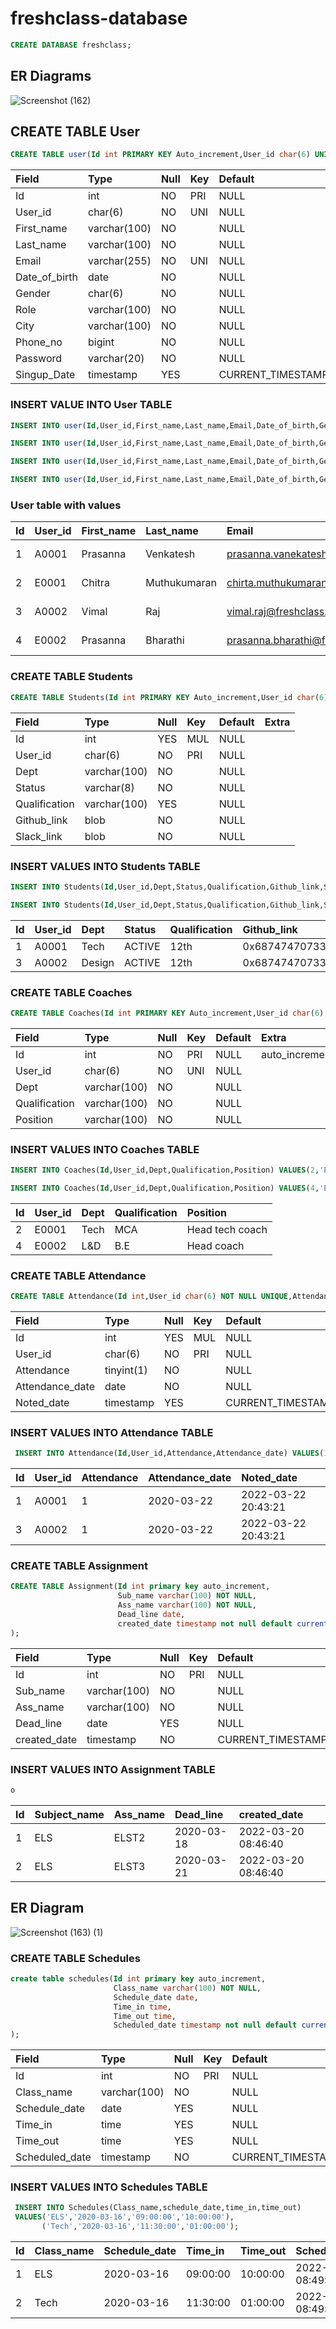 # freshclass-database

```sql
CREATE DATABASE freshclass;
```

## ER Diagrams
![Screenshot (162)](https://user-images.githubusercontent.com/83388298/159400220-9dd2aeaa-8c9c-4796-b8b6-03c48e56cf2f.jpg)

## CREATE TABLE User

```sql
CREATE TABLE user(Id int PRIMARY KEY Auto_increment,User_id char(6) UNIQUE NOT NULL,First_name varchar(100) NOT NULL,Last_name varchar(100) NOT NULL,Email varchar(255) NOT NULL UNIQUE,Date_of_birth date NOT NULL,Gender char(6) NOT NULL,Role varchar(100) NOT NULL,City varchar(100) NOT NULL,Phone_no bigint NOT NULL,Password varchar(20) NOT NULL,Singup_Date timestamp default current_timestamp,check(Gender in ('Male','Female','Other')));
```

| Field         | Type         | Null | Key | Default           | Extra             |
|:--------------|:-------------|:-----|:----|:------------------|:------------------|
| Id            | int          | NO   | PRI | NULL              | auto_increment    |
| User_id       | char(6)      | NO   | UNI | NULL              |                   |
| First_name    | varchar(100) | NO   |     | NULL              |                   |
| Last_name     | varchar(100) | NO   |     | NULL              |                   |
| Email         | varchar(255) | NO   | UNI | NULL              |                   |
| Date_of_birth | date         | NO   |     | NULL              |                   |
| Gender        | char(6)      | NO   |     | NULL              |                   |
| Role          | varchar(100) | NO   |     | NULL              |                   |
| City          | varchar(100) | NO   |     | NULL              |                   |
| Phone_no      | bigint       | NO   |     | NULL              |                   |
| Password      | varchar(20)  | NO   |     | NULL              |                   |
| Singup_Date   | timestamp    | YES  |     | CURRENT_TIMESTAMP | DEFAULT_GENERATED |


### INSERT VALUE INTO User TABLE

```sql
INSERT INTO user(Id,User_id,First_name,Last_name,Email,Date_of_birth,Gender,Role,City,Phone_no,Password) VALUES(1,'A0001','Prasanna','Venkatesh','prasanna.vanekatesh@freshclass.com','2001-01-20','Male','Student','Thanjevur',9791836225,'Prasanna@2022');
```
```sql
INSERT INTO user(Id,User_id,First_name,Last_name,Email,Date_of_birth,Gender,Role,City,Phone_no,Password) VALUES(2,'E0001','Chitra','Muthukumaran','chirta.muthukumaran@freshclass.com','1995-03-04','Female','Coach','Chennai',9791836222,'Chitra@2022');
```
```sql
INSERT INTO user(Id,User_id,First_name,Last_name,Email,Date_of_birth,Gender,Role,City,Phone_no,Password) VALUES(3,'A0002','Vimal','Raj','vimal.raj@freshclass.com','2002-06-05','Male','Student','Pondicherry',9791836332,'vimal@2022');
```
```sql
INSERT INTO user(Id,User_id,First_name,Last_name,Email,Date_of_birth,Gender,Role,City,Phone_no,Password) VALUES(4,'E0002','Prasanna','Bharathi','prasanna.bharathi@freshclass.com','2003-06-07','Female','coach','Chennai',9791834352,'Prasanna@2022');
```

### User table with values

| Id | User_id | First_name | Last_name    | Email                              | Date_of_birth | Gender | Roll    | City        | Phone_no   | Password      | Singup_Date         |
|:---|:--------|:-----------|:-------------|:-----------------------------------|:--------------|:-------|:--------|:------------|:-----------|:--------------|:--------------------|
|  1 | A0001   | Prasanna   | Venkatesh    | prasanna.vanekatesh@freshclass.com | 2001-01-20    | Male   | Student | Thanjevur   | 9791836225 | Prasanna@2022 | 2022-03-22 16:22:44 |
|  2 | E0001   | Chitra     | Muthukumaran | chirta.muthukumaran@freshclass.com | 1995-03-04    | Female | Coach   | Chennai     | 9791836222 | Chitra@2022   | 2022-03-22 16:48:16 |
|  3 | A0002   | Vimal      | Raj          | vimal.raj@freshclass.com           | 2002-06-05    | Male   | Student | Pondicherry | 9791836332 | vimal@2022    | 2022-03-22 16:50:23 |
|  4 | E0002   | Prasanna   | Bharathi     | prasanna.bharathi@freshclass.com   | 2003-06-07    | Female | coach   | Chennai     | 9791834352 | Prasanna@2022 | 2022-03-22 16:53:04 |

### CREATE TABLE Students

```sql
CREATE TABLE Students(Id int PRIMARY KEY Auto_increment,User_id char(6) unique NOT NULL,Dept varchar(100) NOT NULL,Status varchar(8) NOT NULL,Qualification varchar(100),Github_link BLOB NOT NULL,Slack_link BLOB NOT NULL,FOREIGN KEY(Id) REFERENCES User(Id));
```

| Field         | Type         | Null | Key | Default | Extra |
|:--------------|:-------------|:-----|:----|:--------|:------|
| Id            | int          | YES  | MUL | NULL    |       |
| User_id       | char(6)      | NO   | PRI | NULL    |       |
| Dept          | varchar(100) | NO   |     | NULL    |       |
| Status        | varchar(8)   | NO   |     | NULL    |       |
| Qualification | varchar(100) | YES  |     | NULL    |       |
| Github_link   | blob         | NO   |     | NULL    |       |
| Slack_link    | blob         | NO   |     | NULL    |       |

### INSERT VALUES INTO Students TABLE

```sql 
INSERT INTO Students(Id,User_id,Dept,Status,Qualification,Github_link,Slack_link) VALUES(1,'A0001','Tech','ACTIVE','12th','https://github.com/Prasanna-dot','https://fwbuzz.slack.com/team/U02GHKLS60J');
```
```sql 
INSERT INTO Students(Id,User_id,Dept,Status,Qualification,Github_link,Slack_link) VALUES(3,'A0002','Design','ACTIVE','12th','https://github.com/Prasanna-dot','https://fwbuzz.slack.com/team/U02GHKLS60J');
```

| Id | User_id | Dept   | Status | Qualification | Github_link                                                      | Slack_link                                                                           |
|:---|:--------|:-------|:-------|:--------------|:-----------------------------------------------------------------|:-------------------------------------------------------------------------------------|
|  1 | A0001   | Tech   | ACTIVE | 12th          | 0x68747470733A2F2F6769746875622E636F6D2F50726173616E6E612D646F74 | 0x68747470733A2F2F667762757A7A2E736C61636B2E636F6D2F7465616D2F55303247484B4C5336304A |
|  3 | A0002   | Design | ACTIVE | 12th          | 0x68747470733A2F2F6769746875622E636F6D2F50726173616E6E612D646F74 | 0x68747470733A2F2F667762757A7A2E736C61636B2E636F6D2F7465616D2F55303247484B4C5336304A |

### CREATE TABLE Coaches

```sql
CREATE TABLE Coaches(Id int PRIMARY KEY Auto_increment,User_id char(6) unique not null,Dept varchar(100) not null,Qualification varchar(100) not null,Position varchar(100) not null, FOREIGN KEY(Id) REFERENCES User(Id));
```

| Field         | Type         | Null | Key | Default | Extra          |
|:--------------|:-------------|:-----|:----|:--------|:---------------|
| Id            | int          | NO   | PRI | NULL    | auto_increment |
| User_id       | char(6)      | NO   | UNI | NULL    |                |
| Dept          | varchar(100) | NO   |     | NULL    |                |
| Qualification | varchar(100) | NO   |     | NULL    |                |
| Position      | varchar(100) | NO   |     | NULL    |                |

### INSERT VALUES INTO Coaches TABLE

```sql
INSERT INTO Coaches(Id,User_id,Dept,Qualification,Position) VALUES(2,'E0001','Tech','MCA','Head tech coach');
```
```sql
INSERT INTO Coaches(Id,User_id,Dept,Qualification,Position) VALUES(4,'E0002','L&D','B.E','Head coach');
```

| Id | User_id | Dept | Qualification | Position        |
|:---|:--------|:-----|:--------------|:----------------|
|  2 | E0001   | Tech | MCA           | Head tech coach |
|  4 | E0002   | L&D  | B.E           | Head coach      |

### CREATE TABLE Attendance

```sql
CREATE TABLE Attendance(Id int,User_id char(6) NOT NULL UNIQUE,Attendance TINYINT(1) NOT NULL,Attendance_date DATE NOT NULL,Noted_date timestamp default current_timestamp, FOREIGN KEY(Id) REFERENCES User(Id));
```

| Field           | Type       | Null | Key | Default           | Extra             |
|:----------------|:-----------|:-----|:----|:------------------|:------------------|
| Id              | int        | YES  | MUL | NULL              |                   |
| User_id         | char(6)    | NO   | PRI | NULL              |                   |
| Attendance      | tinyint(1) | NO   |     | NULL              |                   |
| Attendance_date | date       | NO   |     | NULL              |                   |
| Noted_date      | timestamp  | YES  |     | CURRENT_TIMESTAMP | DEFAULT_GENERATED |

### INSERT VALUES INTO Attendance TABLE

```sql
 INSERT INTO Attendance(Id,User_id,Attendance,Attendance_date) VALUES(1,'A0001',1,'2020-03-22'),(3,'A0002',1,'2020-03-22');
```

| Id   | User_id | Attendance | Attendance_date | Noted_date          |
|:-----|:--------|:-----------|:----------------|:--------------------|
|    1 | A0001   |          1 | 2020-03-22      | 2022-03-22 20:43:21 |
|    3 | A0002   |          1 | 2020-03-22      | 2022-03-22 20:43:21 |

### CREATE TABLE Assignment

```sql
CREATE TABLE Assignment(Id int primary key auto_increment, 
                        Sub_name varchar(100) NOT NULL, 
                        Ass_name varchar(100) NOT NULL, 
                        Dead_line date, 
                        created_date timestamp not null default current_timestamp
);
```

| Field        | Type         | Null | Key | Default           | Extra             |
|:-------------|:-------------|:-----|:----|:------------------|:------------------|
| Id           | int          | NO   | PRI | NULL              | auto_increment    |
| Sub_name | varchar(100) | NO   |     | NULL              |                   |
| Ass_name     | varchar(100) | NO   |     | NULL              |                   |
| Dead_line    | date         | YES  |     | NULL              |                   |
| created_date | timestamp    | NO   |     | CURRENT_TIMESTAMP | DEFAULT_GENERATED |


### INSERT VALUES INTO Assignment TABLE

```sql
o
```

| Id | Subject_name | Ass_name | Dead_line  | created_date        |
|:---|:-------------|:---------|:-----------|:--------------------|
|  1 | ELS          | ELST2    | 2020-03-18 | 2022-03-20 08:46:40 |
|  2 | ELS          | ELST3    | 2020-03-21 | 2022-03-20 08:46:40 |

## ER Diagram
![Screenshot (163) (1)](https://user-images.githubusercontent.com/83388298/159401104-338dc286-32c6-4b30-8453-9ea9998de928.jpg)

### CREATE TABLE Schedules

```sql
create table schedules(Id int primary key auto_increment,
                       Class_name varchar(100) NOT NULL,
                       Schedule_date date,
                       Time_in time,
                       Time_out time,
                       Scheduled_date timestamp not null default current_timestamp
);
```

| Field          | Type         | Null | Key | Default           | Extra             |
|:----------------|:------------|:-----|:----|:------------------|:------------------|
| Id             | int          | NO   | PRI | NULL              | auto_increment    |
| Class_name     | varchar(100) | NO   |     | NULL              |                   |
| Schedule_date  | date         | YES  |     | NULL              |                   |
| Time_in        | time         | YES  |     | NULL              |                   |
| Time_out       | time         | YES  |     | NULL              |                   |
| Scheduled_date | timestamp    | NO   |     | CURRENT_TIMESTAMP | DEFAULT_GENERATED |



### INSERT VALUES INTO Schedules TABLE

```sql
 INSERT INTO Schedules(Class_name,schedule_date,time_in,time_out) 
 VALUES('ELS','2020-03-16','09:00:00','10:00:00'),
       ('Tech','2020-03-16','11:30:00','01:00:00');
```

| Id | Class_name | Schedule_date | Time_in  | Time_out | Scheduled_date      |
|:---|:-----------|:--------------|:---------|:---------|:--------------------|
|  1 | ELS        | 2020-03-16    | 09:00:00 | 10:00:00 | 2022-03-20 08:49:56 |
|  2 | Tech       | 2020-03-16    | 11:30:00 | 01:00:00 | 2022-03-20 08:49:56 |
